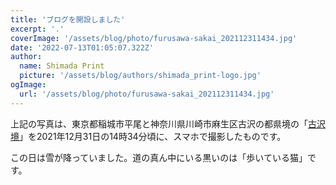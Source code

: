 ```yaml
---
title: 'ブログを開設しました'
excerpt: '.'
coverImage: '/assets/blog/photo/furusawa-sakai_202112311434.jpg'
date: '2022-07-13T01:05:07.322Z'
author:
  name: Shimada Print
  picture: '/assets/blog/authors/shimada_print-logo.jpg'
ogImage:
  url: '/assets/blog/photo/furusawa-sakai_202112311434.jpg'
---
```


上記の写真は、東京都稲城市平尾と神奈川県川崎市麻生区古沢の都県境の「[古沢境](https://www.google.com/maps/place/%E5%8F%A4%E6%B2%A2%E5%A2%83/@35.6053928,139.4942976,15z/data=!4m5!3m4!1s0x0:0x44c136581e72d731!8m2!3d35.6053928!4d139.4942976)」を2021年12月31日の14時34分頃に、スマホで撮影したものです。

この日は雪が降っていました。道の真ん中にいる黒いのは「歩いている猫」です。

